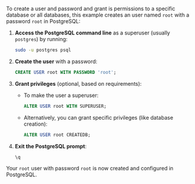 
To create a user and password and grant is permissions to a specific database or all databases, this example creates an user named `root` with a password `root` in PostgreSQL:

1. **Access the PostgreSQL command line** as a superuser (usually `postgres`) by running:

   ```bash
   sudo -u postgres psql
   ```

2. **Create the user** with a password:

   ```sql
   CREATE USER root WITH PASSWORD 'root';
   ```

3. **Grant privileges** (optional, based on requirements):

   - To make the user a superuser:

     ```sql
     ALTER USER root WITH SUPERUSER;
     ```

   - Alternatively, you can grant specific privileges (like database creation):

     ```sql
     ALTER USER root CREATEDB;
     ```

4. **Exit the PostgreSQL prompt**:

   ```sql
   \q
   ```

Your `root` user with password `root` is now created and configured in PostgreSQL.